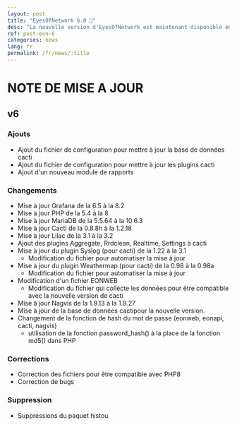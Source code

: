 ```yaml
---
layout: post
title: "EyesOfNetwork 6.0 🎉"
desc: "La nouvelle version d'EyesOfNetwork est maintenant disponible en téléchargement. Nous y retrouvons notamment le passage à PHP 8 ce qui implique la mise à jour des composants de notre application."
ref: post-eon-6
categories: news
lang: fr
permalink: /fr/news/:title
---
```


# NOTE DE MISE A JOUR

## v6

### Ajouts
* Ajout du fichier de configuration pour mettre à jour la base de données cacti
* Ajout du fichier de configuration pour mettre à jour les plugins cacti
* Ajout d'un nouveau module de rapports

### Changements
* Mise à jour Grafana de la 6.5 à la 8.2
* Mise à jour PHP de la 5.4 à la 8
* Mise à jour MariaDB de la 5.5.64 à la 10.6.3
* Mise à jour Cacti de la 0.8.8h à la 1.2.18
* Mise à jour Lilac de la 3.1 à la 3.2
*  Ajout des plugins Aggregate, Rrdclean, Realtime, Settings à cacti
  * Mise à jour du plugin Syslog (pour cacti) de la 1.22 à la 3.1
    * Modification du fichier pour automatiser la mise à jour
  * Mise à jour du plugin Weathermap (pour cacti) de la 0.98 à la 0.98a
    * Modification du fichier pour automatiser la mise à jour
* Modification d'un fichier EONWEB
  * Modification du fichier qui collecte les données pour être compatible avec la nouvelle version de cacti
* Mise à jour Nagvis de la 1.9.13 à la 1.9.27
* Mise à jour de la base de données cactipour la nouvelle version.
* Changement de la fonction de hash du mot de passe (eonweb, eonapi, cacti, nagvis)
  * utilisation de la fonction password_hash() à la place de la fonction md5() dans PHP
  
### Corrections
* Correction des fichiers pour être compatible avec PHP8 
* Correction de bugs

### Suppression
* Suppressions du paquet histou

